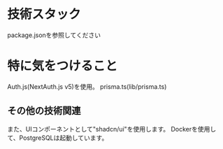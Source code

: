# 技術スタック
package.jsonを参照してください

# 特に気をつけること
Auth.js(NextAuth.js v5)を使用。
prisma.ts(lib/prisma.ts)

## その他の技術関連
また、UIコンポーネントとして"shadcn/ui"を使用します。
Dockerを使用して、PostgreSQLは起動しています。